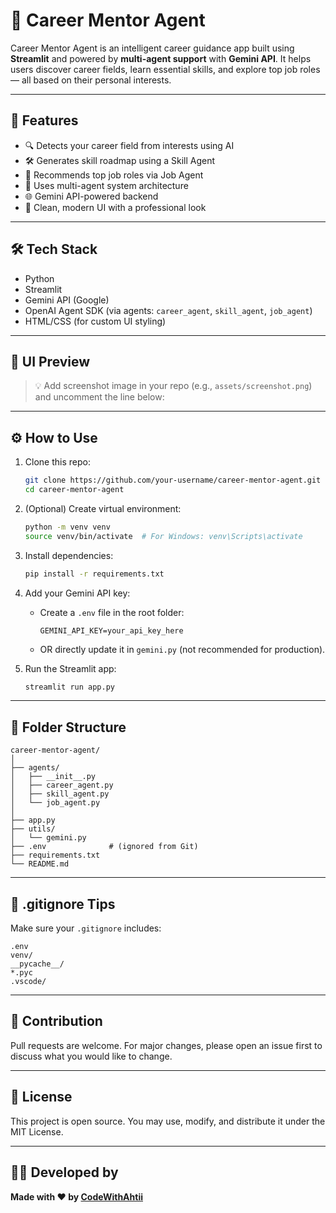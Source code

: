 # 🤖 Career Mentor Agent

Career Mentor Agent is an intelligent career guidance app built using **Streamlit** and powered by **multi-agent support** with **Gemini API**. It helps users discover career fields, learn essential skills, and explore top job roles — all based on their personal interests.

---

## 🚀 Features

- 🔍 Detects your career field from interests using AI
- 🛠️ Generates skill roadmap using a Skill Agent
- 💼 Recommends top job roles via Job Agent
- 🤖 Uses multi-agent system architecture
- 🌐 Gemini API-powered backend
- 🎨 Clean, modern UI with a professional look

---

## 🛠️ Tech Stack

- Python
- Streamlit
- Gemini API (Google)
- OpenAI Agent SDK (via agents: `career_agent`, `skill_agent`, `job_agent`)
- HTML/CSS (for custom UI styling)

---

## 📸 UI Preview

> 💡 Add screenshot image in your repo (e.g., `assets/screenshot.png`) and uncomment the line below:

<!-- ![App Screenshot](assets/screenshot.png) -->

---

## ⚙️ How to Use

1. Clone this repo:
   ```bash
   git clone https://github.com/your-username/career-mentor-agent.git
   cd career-mentor-agent
   ```

2. (Optional) Create virtual environment:
   ```bash
   python -m venv venv
   source venv/bin/activate  # For Windows: venv\Scripts\activate
   ```

3. Install dependencies:
   ```bash
   pip install -r requirements.txt
   ```

4. Add your Gemini API key:
   - Create a `.env` file in the root folder:
     ```
     GEMINI_API_KEY=your_api_key_here
     ```
   - OR directly update it in `gemini.py` (not recommended for production).

5. Run the Streamlit app:
   ```bash
   streamlit run app.py
   ```

---

## 📁 Folder Structure

```
career-mentor-agent/
│
├── agents/
│   ├── __init__.py
│   ├── career_agent.py
│   ├── skill_agent.py
│   └── job_agent.py
│
├── app.py
├── utils/
│   └── gemini.py
├── .env              # (ignored from Git)
├── requirements.txt
└── README.md
```

---

## 🔐 .gitignore Tips

Make sure your `.gitignore` includes:

```
.env
venv/
__pycache__/
*.pyc
.vscode/
```

---

## 🙌 Contribution

Pull requests are welcome. For major changes, please open an issue first to discuss what you would like to change.

---

## 📄 License

This project is open source. You may use, modify, and distribute it under the MIT License.

---

## 👨‍💻 Developed by

**Made with ❤️ by [CodeWithAhtii](https://github.com/CodeWithAhtii)**
